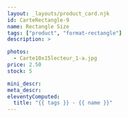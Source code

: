 ```yaml
---
layout: _layouts/product_card.njk
id: CarteRectangle-9
name: Rectangle Size
tags: ["product", "format-rectangle"]
description: >

photos:
  - Carte10x15lecteur_1-a.jpg
price: 2.50
stock: 5

mini_descr:
meta_descr:
eleventyComputed:
  title: "{{ tags }} - {{ name }}"
---
```

